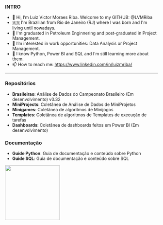 
### INTRO

- 👋 Hi, I’m Luiz Victor Moraes Riba. Welcome to my GITHUB: @LVMRiba
- 🇧🇷 I'm Brazilian from Rio de Janeiro (RJ) where I was born and I'm living until nowadays.
- 👷 I'm graduated in Petroleum Enginnering and post-graduated in Project Management.
- 👀 I’m interested in work opportunities: Data Analysis or Project Management.
- 🌱 I know Python, Power BI and SQL and I'm still learning more about them.
- 📫 How to reach me: https://www.linkedin.com/in/luizmriba/

---

### Repositórios
- **Brasileirao**: Análise de Dados do Campeonato Brasileiro (Em desenvolvimento) v0.32
- **MiniProjects**: Coletânea de Análise de Dados de MiniProjetos
- **Minigames**: Coletânea de algoritmos de Minijogos
- **Templates**: Coletânea de algoritmos de Templates de execução de tarefas
- **Dashboards**: Coletânea de dashboards feitos em Power BI (Em desenvolvimento)

### Documentação
- **Guide Python**: Guia de documentação e conteúdo sobre Python
- **Guide SQL**: Guia de documentação e conteúdo sobre SQL

<div>
  <a href="https://github.com/LVMRiba">
<img height="180em" src="https://github-readme-stats.vercel.app/api?username=LVMRiba&show_icons=true&theme=github_dark&include_all_commits-true"/>
</div>

<!---
LVMRiba/LVMRiba is a ✨ special ✨ repository because its `README.md` (this file) appears on your GitHub profile.
You can click the Preview link to take a look at your changes.
--->
